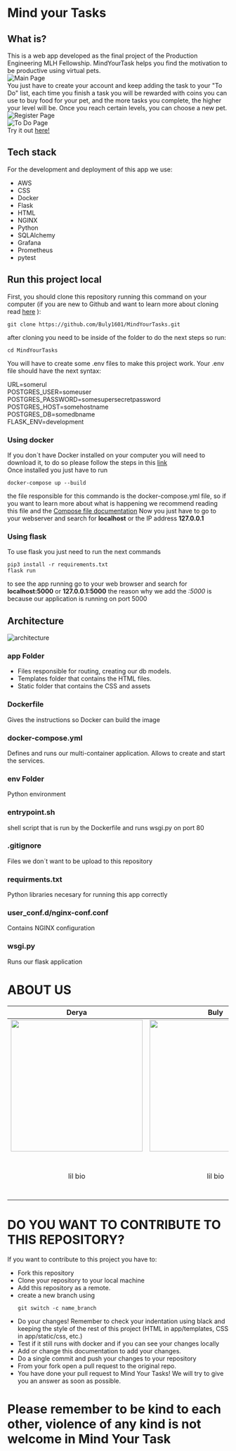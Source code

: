 # Mind your Tasks
## What is?
This is a web app developed as the final project of the Production Engineering MLH Fellowship. MindYourTask helps you find the motivation to be productive using virtual pets.  
![Main Page](app/static/images/mainPage.jpg)  
You just have to create your account and keep adding the task to your "To Do" list, each time you finish a task you will be rewarded with coins you can use to buy food for your pet, and the more tasks you complete, the higher your level will be. Once you reach certain levels, you can choose a new pet.  
![Register Page](app/static/images/registerPage.JPG)  
![To Do Page](app/static/images/todoPage.jpg)  
Try it out [here!](https://mindyourtask.tech/)  
## Tech stack
For the development and deployment of this app we use:
 - AWS
 - CSS
 - Docker
 - Flask
 - HTML
 - NGINX
 - Python
 - SQLAlchemy
 - Grafana
 - Prometheus
 - pytest
## Run this project local
First, you should clone this repository running this command on your computer (if you are new to Github and want to learn more about cloning read [here]( https://docs.github.com/en/github/creating-cloning-and-archiving-repositories/cloning-a-repository-from-github/cloning-a-repository) ):  
```console
git clone https://github.com/Buly1601/MindYourTasks.git
```
after cloning you need to be inside of the folder to do the next steps so run:  
```console
cd MindYourTasks
```
You will have to create some .env files to make this project work. Your .env file should have the next syntax:

URL=somerul  
POSTGRES_USER=someuser   
POSTGRES_PASSWORD=somesupersecretpassword  
POSTGRES_HOST=somehostname  
POSTGRES_DB=somedbname  
FLASK_ENV=development 

### Using docker
If you don´t have Docker installed on your computer you will need to download it, to do so please follow the steps in this [link](https://docs.docker.com/get-docker/)  
Once installed you just have to run  
```console
docker-compose up --build
```
the file responsible for this commando is the docker-compose.yml file, so if you want to learn more about what is happening we recommend reading this file and the [Compose file documentation](https://docs.docker.com/compose/compose-file/)
Now you just have to go to your webserver and search for **localhost** or the IP address **127.0.0.1**
### Using flask
To use flask you just need to run the next commands
```console
pip3 install -r requirements.txt
flask run
```
to see the app running go to your web browser and search for **localhost:5000** or **127.0.0.1:5000**
the reason why we add the *:5000* is because our application is running on port 5000 
## Architecture
![architecture](app/static/images/chart.JPG)  
### app Folder
 - Files responsible for routing, creating our db models. 
 - Templates folder that contains the HTML files.
 - Static folder that contains the CSS and assets
### Dockerfile
Gives the instructions so Docker can build the image
### docker-compose.yml
Defines and runs our multi-container application. Allows to create and start the services.
### env Folder
Python environment
### entrypoint.sh
shell script that is run by the Dockerfile and runs wsgi.py on port 80
### .gitignore
Files we don´t want to be upload to this repository
### requirments.txt 
Python libraries necesary for running this app correctly
### user_conf.d/nginx-conf.conf
Contains NGINX configuration
### wsgi.py
Runs our flask application

# ABOUT US 

| Derya       | Buly        | Gina          |  
|    :----:   |    :----:   |    :----:   |  
|<img src="app/static/images/derya.jpg" width="300" height="300" />     | <img src="app/static/images/buly.jpg" width="300" height="300" />     |  <img src="app/static/images/gina.jpg" width="300" height="300" /> |  
| lil bio    | lil bio    | Hi! I´m a computer science student at the Tecnológico de Monterrey. I´m interested in Cybersecurity, web development, and Production Engineering.|  


# DO YOU WANT TO CONTRIBUTE TO THIS REPOSITORY? 
If you want to contribute to this project you have to:
- Fork this repository
- Clone your repository to your local machine
- Add this repository as a remote.
- create a new branch using 
    ```console
    git switch -c name_branch
    ```
- Do your changes! Remember to check your indentation using black and keeping the style of the rest of this project (HTML in app/templates, CSS in app/static/css, etc.)
- Test if it still runs with docker and if you can see your changes locally
- Add or change this documentation to add your changes.
- Do a single commit and push your changes to your repository
- From your fork open a pull request to the original repo.
- You have done your pull request to Mind Your Tasks! We will try to give you an answer as soon as possible.  
# Please remember to be kind to each other, violence of any kind is not welcome in Mind Your Task